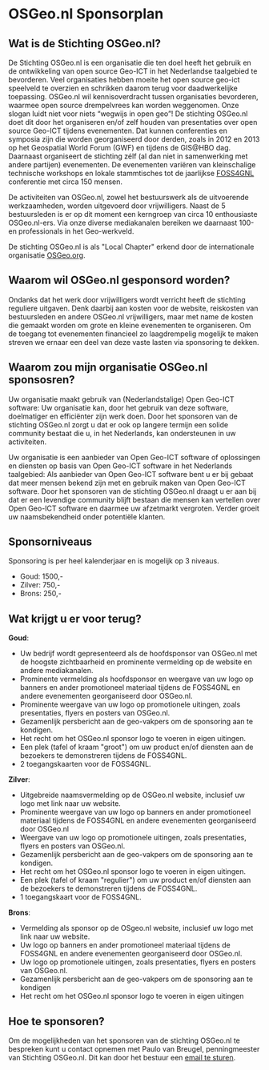 # OSGeo.nl Sponsorplan

## Wat is de Stichting OSGeo.nl? 

De Stichting OSGeo.nl is een organisatie die ten doel heeft het gebruik en de ontwikkeling van 
open source Geo-ICT in het Nederlandse taalgebied te bevorderen. 
Veel organisaties hebben moeite het open source geo-ict speelveld te overzien en 
schrikken daarom terug voor daadwerkelijke toepassing. OSGeo.nl wil kennisoverdracht tussen organisaties bevorderen, 
waarmee open source drempelvrees kan worden weggenomen. Onze slogan luidt niet voor niets “wegwijs in open geo”! 
De stichting OSGeo.nl doet dit door het organiseren en/of zelf houden van presentaties over open source Geo-ICT 
tijdens evenementen. Dat kunnen conferenties en symposia zijn die worden georganiseerd door derden, 
zoals in 2012 en 2013 op het Geospatial World Forum (GWF) en tijdens de GIS@HBO dag. 
Daarnaast organiseert de stichting zélf (al dan niet in samenwerking met andere partijen) evenementen. 
De evenementen variëren van kleinschalige technische workshops en lokale stammtisches tot 
de jaarlijkse [FOSS4GNL](https://foss4g.nl) conferentie met circa 150 mensen. 

De activiteiten van OSGeo.nl, zowel het bestuurswerk als de uitvoerende werkzaamheden, worden uitgevoerd door 
vrijwilligers. Naast de 5 bestuursleden is er op dit moment een kerngroep van circa 10 enthousiaste OSGeo.nl-ers. 
Via onze diverse mediakanalen bereiken we daarnaast 100-en professionals in het Geo-werkveld. 
 
De stichting OSGeo.nl is als "Local Chapter" erkend door de internationale organisatie [OSGeo.org](https://osgeo.org). 

## Waarom wil OSGeo.nl gesponsord worden? 

Ondanks dat het werk door vrijwilligers wordt verricht heeft de stichting reguliere uitgaven. 
Denk daarbij aan kosten voor de website, reiskosten van bestuursleden en andere OSGeo.nl 
vrijwilligers, maar met name de kosten die gemaakt worden om grote en kleine evenementen te organiseren. 
Om de toegang tot evenementen financieel zo laagdrempelig mogelijk te maken streven 
we ernaar een deel van deze vaste lasten via sponsoring te dekken. 

## Waarom zou mijn organisatie OSGeo.nl sponsosren? 

Uw organisatie maakt gebruik van (Nederlandstalige) Open Geo-ICT software: Uw organisatie kan, door het gebruik 
van deze software, doelmatiger en efficiënter zijn werk doen. Door het sponsoren van de stichting OSGeo.nl 
zorgt u dat er ook op langere termijn een solide community bestaat die u, in het Nederlands, kan ondersteunen in uw activiteiten. 

Uw organisatie is een aanbieder van Open Geo-ICT software of oplossingen en diensten op basis van 
Open Geo-ICT software in het Nederlands taalgebied: Als aanbieder van Open Geo-ICT software bent u er bij 
gebaat dat meer mensen bekend zijn met en gebruik maken van Open Geo-ICT software. Door het sponsoren van de stichting 
OSGeo.nl draagt u er aan bij dat er een levendige community blijft bestaan die mensen kan vertellen over Open Geo-ICT 
software en daarmee uw afzetmarkt vergroten. Verder groeit uw naamsbekendheid onder potentiële klanten.

## Sponsorniveaus 

Sponsoring is per heel kalenderjaar en is mogelijk op 3 niveaus. 

- Goud: 1500,- 
- Zilver: 750,- 
- Brons: 250,-

## Wat krijgt u er voor terug? 

**Goud**: 

- Uw bedrijf wordt gepresenteerd als de hoofdsponsor van OSGeo.nl met de hoogste zichtbaarheid en prominente vermelding op de website en andere mediakanalen. 
- Prominente vermelding als hoofdsponsor en weergave van uw logo op banners en ander promotioneel materiaal tijdens de FOSS4GNL en andere evenementen georganiseerd door OSGeo.nl.
- Prominente weergave van uw logo op promotionele uitingen, zoals presentaties, flyers en posters van OSGeo.nl. 
- Gezamenlijk persbericht aan de geo-vakpers om de sponsoring aan te kondigen.
- Het recht om het OSGeo.nl sponsor logo te voeren in eigen uitingen.
- Een plek (tafel of kraam "groot") om uw product en/of diensten aan de bezoekers te demonstreren tijdens de FOSS4GNL. 
- 2 toegangskaarten voor de FOSS4GNL. 

**Zilver**: 

- Uitgebreide naamsvermelding op de OSGeo.nl website, inclusief uw logo met link naar uw website.
- Prominente weergave van uw logo op banners en ander promotioneel materiaal tijdens de FOSS4GNL en andere evenementen georganiseerd door OSGeo.nl 
- Weergave van uw logo op promotionele uitingen, zoals presentaties, flyers en posters van OSGeo.nl.
- Gezamenlijk persbericht aan de geo-vakpers om de sponsoring aan te kondigen. 
- Het recht om het OSGeo.nl sponsor logo te voeren in eigen uitingen.
- Een plek (tafel of kraam "regulier") om uw product en/of diensten aan de bezoekers te demonstreren tijdens de FOSS4GNL. 
- 1 toegangskaart voor de FOSS4GNL. 

**Brons**:

- Vermelding als sponsor op de OSgeo.nl website, inclusief uw logo met link naar uw website. 
- Uw logo op banners en ander promotioneel materiaal tijdens de FOSS4GNL en andere evenementen georganiseerd door OSGeo.nl.
- Uw logo op promotionele uitingen, zoals presentaties, flyers en posters van OSGeo.nl.
- Gezamenlijk persbericht aan de geo-vakpers om de sponsoring aan te kondigen 
- Het recht om het OSGeo.nl sponsor logo te voeren in eigen uitingen

## Hoe te sponsoren?

Om de mogelijkheden van het sponsoren van de stichting OSGeo.nl te bespreken kunt u contact opnemen met 
Paulo van Breugel, penningmeester van Stichting OSGeo.nl. 
Dit kan door het bestuur een [email te sturen](mailto:bestuur@osgeo.nl). 
